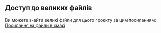 ## Доступ до великих файлів

Ви можете знайти великі файли для цього проєкту за цим посиланням: [Посилання на файли в хмарі](https://drive.google.com/drive/u/0/folders/1wjgnQdAYM7jhGzkIuq2eT6MshP3AAx8Y)
